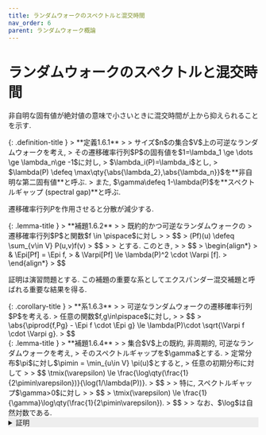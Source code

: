 ```yaml
---
title: ランダムウォークのスペクトルと混交時間
nav_order: 6
parent: ランダムウォーク概論
---
```

# ランダムウォークのスペクトルと混交時間

非自明な固有値が絶対値の意味で小さいときに混交時間が上から抑えられることを示す. 

<div id="def:second eigenvalue" markdown="1">
{: .definition-title }
> **定義1.6.1**
>
> サイズ$n$の集合$V$上の可逆なランダムウォークを考え, 
> その遷移確率行列$P$の固有値を$1=\lambda_1 \ge \dots \ge \lambda_n\ge -1$に対し, 
> $\lambda_i(P)=\lambda_i$とし, 
> $\lambda(P) \defeq \max\qty{\abs{\lambda_2},\abs{\lambda_n}}$を**非自明な第二固有値**と呼ぶ. 
> また, $\gamma\defeq 1-\lambda(P)$を**スペクトルギャップ (spectral gap)**と呼ぶ. 
</div>

遷移確率行列$P$を作用させると分散が減少する. 

<div id="lemma:variance" markdown="1">
{: .lemma-title }
> **補題1.6.2**
>
> 既約的かつ可逆なランダムウォークの
> 遷移確率行列$P$と関数$f \in \pispace$に対し
>
> $$
> (Pf)(u) \defeq \sum_{v\in V} P(u,v)f(v)
> $$
>
> とする. このとき, 
>
> $$
> \begin{align*}
>  & \Epi[Pf] = \Epi f,                            
>  & \Varpi[Pf] \le \lambda(P)^2 \cdot \Varpi [f]. 
> \end{align*}
> $$
</div>

証明は演習問題とする. 
この補題の重要な系としてエクスパンダー混交補題と呼ばれる重要な結果を得る. 

<div id="cor:general expander mixing lemma" markdown="1">
{: .corollary-title }
> **系1.6.3**
>
> 可逆なランダムウォークの遷移確率行列$P$を考える. 
> 任意の関数$f,g\in\pispace$に対し, 
>
> $$
> \abs{\piprod{f,Pg} - \Epi f \cdot \Epi g} \le \lambda(P)\cdot \sqrt{\Varpi f \cdot \Varpi g}. 
> $$
</div>

<div id="lemma:mixing time and spectral gap" markdown="1">
{: .lemma-title }
> **補題1.6.4**
>
> 集合$V$上の既約, 非周期的, 可逆なランダムウォークを考え, 
> そのスペクトルギャップを$\gamma$とする. 
> 定常分布$\pi$に対し$\pimin = \min_{u\in V} \pi(u)$とすると, 
> 任意の初期分布に対して
>
> $$
 \tmix(\varepsilon) \le \frac{\log\qty(\frac{1}{2\pimin\varepsilon})}{\log(1/\lambda(P))}. 
> $$
>
> 特に, スペクトルギャップ$\gamma>0$に対し
>
> $$
> \tmix(\varepsilon) \le \frac{1}{\gamma}\log\qty(\frac{1}{2\pimin\varepsilon}). 
> $$
>
> なお、$\log$は自然対数である. 
</div>

<details markdown="1" style="background-color: #eee;">
<summary style="display: list-item">証明</summary>

[定理1.5.4]({{site.baseurl}}/docs/chap1/pi_innerprod#thm:eigendecomposition)の正規直交基底を$x_1,\dots,x_n$とする. 
ピタゴラスの定理より任意のベクトル$f \in \Real^V$は

$$
\pinorm{f}^2 = \sum_{i=1}^n \piprod{f,x_i}^2
$$

を満たす. 
特に, 頂点$u$を固定し$f$としてディラック測度$f=\delta_u$とすると

$$
\begin{align*}
  \pi(u) & = \pinorm{\delta_u}^2                                                    \\
       & = \sum_{i=1}^n \piprod{\delta_u,x_i}^2                                       \\   
       & = \sum_{i=1}^n \pi(u)^2x_i(u)^2                                                \\ 
       & = \pi(u)^2 + \pi(u)^2\sum_{i=2}^n x_i(u)^2 &  & \text{($\because x_1=\allone$)}
\end{align*}
$$

を得る. 
特に, $\sum_{i=2}^n x_i(u)^2 = \frac{1}{\pi(u)} - 1 \le \frac{1}{\pi(u)}$である. 

ここで, [定理1.5.4]({{site.baseurl}}/docs/chap1/pi_innerprod#thm:eigendecomposition)より, $P^t\Pi^{-1} - J$の第$(u,v)$成分に着目すると

$$
\begin{align*}
  \abs{\frac{P^t(u,v)}{\pi(v)} - 1} & \le \sum_{i=2}^n \abs{\lambda_i}^t \abs{x_i(u)x_i(v)}\\
                     & \le \lambda^t  \sqrt{\sum_{i=2}^n x_i(u)^2} \sqrt{\sum_{i=2}^n x_i(v)^2} &  & \text{$\because$Cauchy-Schwarzの不等式} \\
                     & \le \frac{\lambda^t}{\sqrt{\pi(u)\pi(v)}}        \\                                                      
                     & \le \frac{\lambda^t}{\pimin}
\end{align*}
$$

を得る. 
特に, 任意の頂点$u\in V$に対して

$$
\dtv\qty(P^t(u,\cdot),\pi) = \frac{1}{2}\sum_{v\in V} \abs{P^t(u,v) - \pi(v)} \le \frac{\lambda^t}{2\pimin}
$$

なので, 任意の初期分布に対して混交時間は

$$
\tmix(\varepsilon) \le \inf\qty{t\ge 0\colon \frac{\lambda^t}{2\pimin} \le \varepsilon} \le \frac{\log\qty(\frac{1}{2\pimin\varepsilon})}{\log(1/\lambda(P))} \le \frac{1}{\gamma}\log\qty(\frac{1}{2\pimin\varepsilon}). 
$$

最後の不等式では${}^\forall x\in \Real,x\le \mathrm{e}^{x-1}$を用いた. 

</details>
